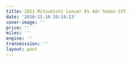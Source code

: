 ```yaml
---
title: 2011 Mitsubishi Lancer ES 4dr Sedan CVT
date: '2016-11-16 20:14:13'
cover-image: ''
price: ''
miles: ''
engine: ''
transmission: ''
layout: post
---
```

